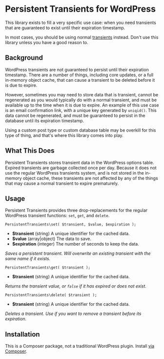 # Persistent Transients for WordPress

This library exists to fill a very specific use case: when you need transients that are guaranteed to exist until their expiration timestamp.

In most cases, you should be using normal [transients](https://codex.wordpress.org/Transients_API) instead. Don't use this library unless you have a good reason to.

## Background

WordPress transients are not guaranteed to persist until their expiration timestamp. There are a number of things, including core updates, or a full in-memory object cache, that can cause a transient to be deleted before it is due to expire.

However, sometimes you may need to store data that is transient, cannot be regenerated as you would typically do with a normal transient, and must be available up to the time when it is due to expire. An example of this use case is an email confirmation link, with a unique key generated by `uniqid()`. This data cannot be regenerated, and must be guaranteed to persist in the database until its expiration timestamp.

Using a custom post type or custom database table may be overkill for this type of thing, and that's where this library comes into play.

## What This Does

Persistent Transients stores transient data in the WordPress options table. Expired transients are garbage collected once per day. Because it does not use the regular WordPress transients system, and is not stored in the in-memory object cache, these transients are not affected by any of the things that may cause a normal transient to expire prematurely.

## Usage

Persistent Transients provides three drop-replacements for the regular WordPress transient functions: `set`, `get`, and `delete`.

```
PersistentTransients\set( $transient, $value, $expiration );
```

* **$transient** (string) A unique identifier for the cached data.
* **$value** (array|object) The data to save.
* **$expiration** (integer) The number of seconds to keep the data.

*Saves a persistent transient. Will overwrite an existing transient with the same name if it exists.*

```
PersistentTransients\get( $transient );
```

* **$transient** (string) A unique identifier for the cached data.

*Returns the transient value, or `false` if it has expired or does not exist.*

```
PersistentTransients\delete( $transient );
```

* **$transient** (string) A unique identifier for the cached data.

*Deletes a transient. Use if you want to remove a transient before its expiration.*

## Installation

This is a Composer package, not a traditional WordPress plugin. Install [via Composer](https://packagist.org/packages/philipnewcomer/persistent-transients).
